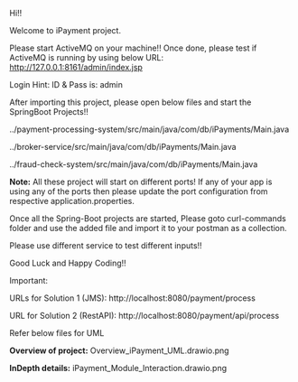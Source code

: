 Hi!!

Welcome to iPayment project.

Please start ActiveMQ on your machine!!
Once done, please test if ActiveMQ is running by using below URL:
http://127.0.0.1:8161/admin/index.jsp

Login Hint: ID & Pass is: admin

After importing this project, please open below files and start the SpringBoot Projects!!

../payment-processing-system/src/main/java/com/db/iPayments/Main.java

../broker-service/src/main/java/com/db/iPayments/Main.java

../fraud-check-system/src/main/java/com/db/iPayments/Main.java

**Note:** All these project will start on different ports! If any of your app is using any of the ports then please update the port configuration from respective application.properties.

Once all the Spring-Boot projects are started, Please goto curl-commands folder and use the added file and import it to your postman as a collection.

Please use different service to test different inputs!!

Good Luck and Happy Coding!!

Important:

URLs for Solution 1 (JMS):
http://localhost:8080/payment/process

URL for Solution 2 (RestAPI):
http://localhost:8080/payment/api/process

Refer below files for UML

**Overview of project:** Overview_iPayment_UML.drawio.png

**InDepth details:** iPayment_Module_Interaction.drawio.png
